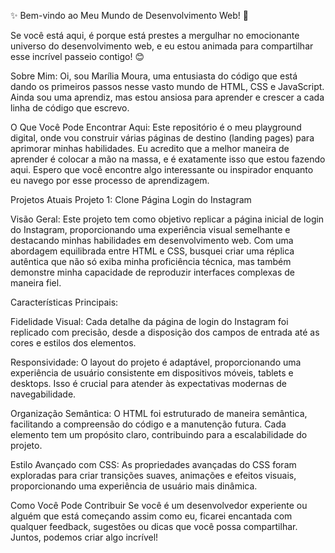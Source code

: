 ✨ Bem-vindo ao Meu Mundo de Desenvolvimento Web! 🚀

Se você está aqui, é porque está prestes a mergulhar no emocionante universo do desenvolvimento web, e eu estou animada para compartilhar esse incrível passeio contigo! 😊

Sobre Mim:
Oi, sou Marília Moura, uma entusiasta do código que está dando os primeiros passos nesse vasto mundo de HTML, CSS e JavaScript. Ainda sou uma aprendiz,
mas estou ansiosa para aprender e crescer a cada linha de código que escrevo.

O Que Você Pode Encontrar Aqui:
Este repositório é o meu playground digital, onde vou construir várias páginas de destino (landing pages) para aprimorar minhas habilidades.
Eu acredito que a melhor maneira de aprender é colocar a mão na massa, e é exatamente isso que estou fazendo aqui. 
Espero que você encontre algo interessante ou inspirador enquanto eu navego por esse processo de aprendizagem.

Projetos Atuais
Projeto 1: Clone Página Login do Instagram

Visão Geral:
Este projeto tem como objetivo replicar a página inicial de login do Instagram, proporcionando uma experiência visual semelhante e destacando minhas habilidades em desenvolvimento web.
Com uma abordagem equilibrada entre HTML e CSS, busquei criar uma réplica autêntica que não só exiba minha proficiência técnica,
mas também demonstre minha capacidade de reproduzir interfaces complexas de maneira fiel.


Características Principais:

Fidelidade Visual: Cada detalhe da página de login do Instagram foi replicado com precisão, desde a disposição dos campos de entrada até as cores e estilos dos elementos.

Responsividade: O layout do projeto é adaptável, proporcionando uma experiência de usuário consistente em dispositivos móveis, tablets e desktops.
Isso é crucial para atender às expectativas modernas de navegabilidade.

Organização Semântica: O HTML foi estruturado de maneira semântica, facilitando a compreensão do código e a manutenção futura.
Cada elemento tem um propósito claro, contribuindo para a escalabilidade do projeto.

Estilo Avançado com CSS: As propriedades avançadas do CSS foram exploradas para criar transições suaves, animações e efeitos visuais, proporcionando uma experiência de usuário mais dinâmica.


Como Você Pode Contribuir
Se você é um desenvolvedor experiente ou alguém que está começando assim como eu, ficarei encantada com qualquer feedback, sugestões ou dicas que você possa compartilhar.
Juntos, podemos criar algo incrível!
